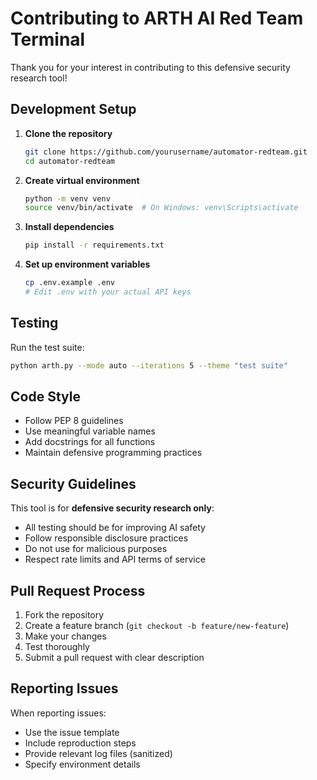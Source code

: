 # Contributing to ARTH AI Red Team Terminal

Thank you for your interest in contributing to this defensive security research tool!

## Development Setup

1. **Clone the repository**
   ```bash
   git clone https://github.com/yourusername/automator-redteam.git
   cd automator-redteam
   ```

2. **Create virtual environment**
   ```bash
   python -m venv venv
   source venv/bin/activate  # On Windows: venv\Scripts\activate
   ```

3. **Install dependencies**
   ```bash
   pip install -r requirements.txt
   ```

4. **Set up environment variables**
   ```bash
   cp .env.example .env
   # Edit .env with your actual API keys
   ```

## Testing

Run the test suite:
```bash
python arth.py --mode auto --iterations 5 --theme "test suite"
```

## Code Style

- Follow PEP 8 guidelines
- Use meaningful variable names
- Add docstrings for all functions
- Maintain defensive programming practices

## Security Guidelines

This tool is for **defensive security research only**:
- All testing should be for improving AI safety
- Follow responsible disclosure practices
- Do not use for malicious purposes
- Respect rate limits and API terms of service

## Pull Request Process

1. Fork the repository
2. Create a feature branch (`git checkout -b feature/new-feature`)
3. Make your changes
4. Test thoroughly
5. Submit a pull request with clear description

## Reporting Issues

When reporting issues:
- Use the issue template
- Include reproduction steps
- Provide relevant log files (sanitized)
- Specify environment details